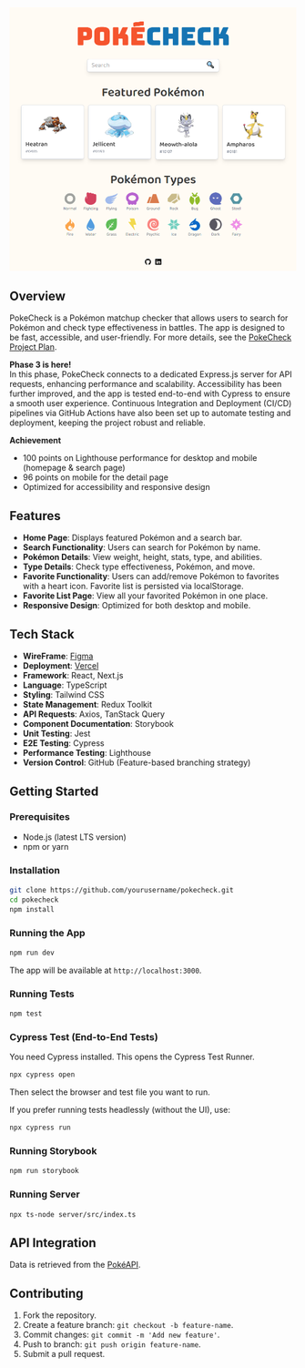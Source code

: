 ![PokeCheck Screenshot](public/pokecheck-screenshot.png)

## Overview
PokeCheck is a Pokémon matchup checker that allows users to search for Pokémon and check type effectiveness in battles. The app is designed to be fast, accessible, and user-friendly. For more details, see the [PokeCheck Project Plan](https://github.com/kizuyoko/pokecheck/blob/master/PokeCheck%20Project%20Plan.md).

**Phase 3 is here!**  
In this phase, PokeCheck connects to a dedicated Express.js server for API requests, enhancing performance and scalability. Accessibility has been further improved, and the app is tested end-to-end with Cypress to ensure a smooth user experience. Continuous Integration and Deployment (CI/CD) pipelines via GitHub Actions have also been set up to automate testing and deployment, keeping the project robust and reliable.

**Achievement**
- 100 points on Lighthouse performance for desktop and mobile (homepage & search page)
- 96 points on mobile for the detail page
- Optimized for accessibility and responsive design

## Features
- **Home Page**: Displays featured Pokémon and a search bar.
- **Search Functionality**: Users can search for Pokémon by name.
- **Pokémon Details**: View weight, height, stats, type, and abilities.
- **Type Details**: Check type effectiveness, Pokémon, and move.
- **Favorite Functionality**: Users can add/remove Pokémon to favorites with a heart icon. Favorite list is persisted via localStorage.
- **Favorite List Page**: View all your favorited Pokémon in one place.
- **Responsive Design**: Optimized for both desktop and mobile.

## Tech Stack
- **WireFrame**: [Figma](https://www.figma.com/design/6vT6cOZT5kekdrCWPMHMnK/PokeCheck?node-id=0-1&t=PuoJ8J6K6oqqGOL6-1)
- **Deployment**: [Vercel](https://pokecheck-two.vercel.app/)
- **Framework**: React, Next.js
- **Language**: TypeScript
- **Styling**: Tailwind CSS
- **State Management**: Redux Toolkit
- **API Requests**: Axios, TanStack Query
- **Component Documentation**: Storybook
- **Unit Testing**: Jest
- **E2E Testing**: Cypress
- **Performance Testing**: Lighthouse
- **Version Control**: GitHub (Feature-based branching strategy)

## Getting Started

### Prerequisites
- Node.js (latest LTS version)
- npm or yarn

### Installation
```sh
git clone https://github.com/yourusername/pokecheck.git
cd pokecheck
npm install
```

### Running the App
```sh
npm run dev
```
The app will be available at `http://localhost:3000`.

### Running Tests
```sh
npm test
```
### Cypress Test (End-to-End Tests)
You need Cypress installed. 
This opens the Cypress Test Runner.

```sh
npx cypress open
```
Then select the browser and test file you want to run.

If you prefer running tests headlessly (without the UI), use:
```sh
npx cypress run
```

### Running Storybook
```sh
npm run storybook
```
### Running Server
```sh
npx ts-node server/src/index.ts
```



## API Integration
Data is retrieved from the [PokéAPI](https://pokeapi.co).

## Contributing
1. Fork the repository.
2. Create a feature branch: `git checkout -b feature-name`.
3. Commit changes: `git commit -m 'Add new feature'`.
4. Push to branch: `git push origin feature-name`.
5. Submit a pull request.